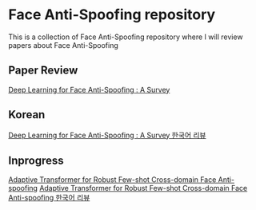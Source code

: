 # Face Anti-Spoofing repository

This is a collection of Face Anti-Spoofing repository where I will review papers about Face Anti-Spoofing

## Paper Review

[Deep Learning for Face Anti-Spoofing : A Survey](./DLFAS/)

## Korean

[Deep Learning for Face Anti-Spoofing : A Survey 한국어 리뷰](./DLFAS/Korean/)

## Inprogress 

[Adaptive Transformer for Robust Few-shot Cross-domain Face Anti-spoofing](./ATFAS/)
[Adaptive Transformer for Robust Few-shot Cross-domain Face Anti-spoofing 한국어 리뷰](./ATFAS/Korean)